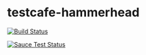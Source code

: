 # testcafe-hammerhead

[![Build Status](https://travis-ci.org/superroma/testcafe-hammerhead.svg)](https://travis-ci.org/superroma/testcafe-hammerhead)

[![Sauce Test Status](https://saucelabs.com/browser-matrix/testcafebot.svg)](https://saucelabs.com/u/testcafebot)
